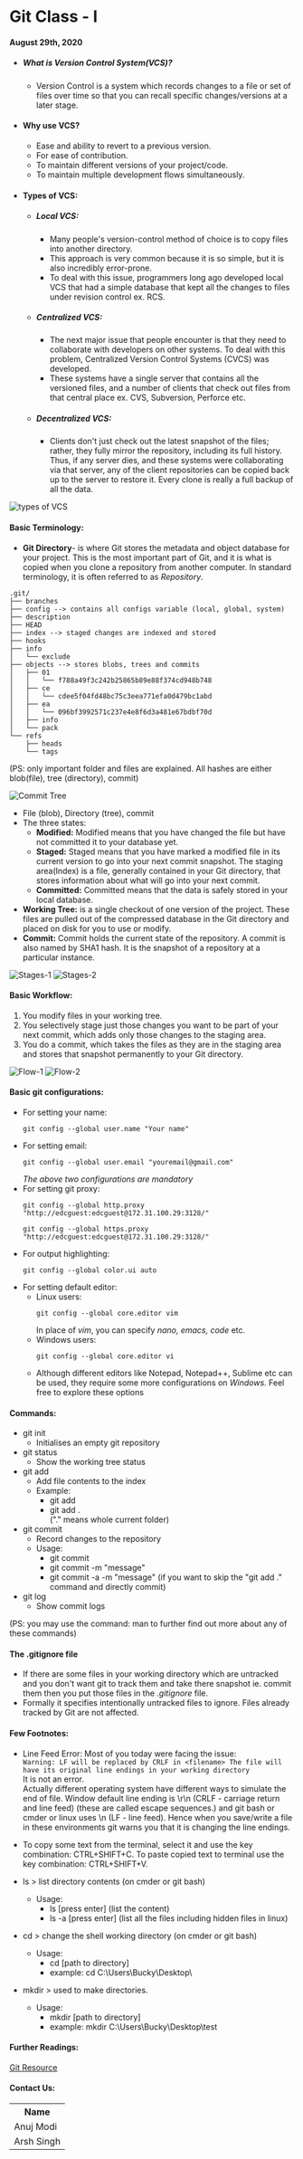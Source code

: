 # Git Class - I
#### August 29th, 2020

*   ##### What is Version Control System(VCS)?
    *    Version Control is a system which records changes to a file or set of files over time so that you can recall specific changes/versions at a later stage.
*   #### Why use VCS?
    *   Ease and ability to revert to a previous version.
    *   For ease of contribution.
    *   To maintain different versions of your project/code.
    *   To maintain multiple development flows simultaneously.
*   #### Types of VCS:
    *   ##### Local VCS:
        *   Many people's version-control method of choice is to copy files into another directory.
        *   This approach is very common because it is so simple, but it is also incredibly error-prone.
        *   To deal with this issue, programmers long ago developed local VCS that had a simple database that kept all the changes to files under revision control ex. RCS.
    *   ##### Centralized VCS:
        *   The next major issue that people encounter is that they need to collaborate with developers on other systems. To deal with this problem, Centralized Version Control Systems (CVCS) was developed.
        *   These systems have a single server that contains all the versioned files, and a number of clients that check out files from that central place ex. CVS, Subversion, Perforce etc.
    *   ##### Decentralized VCS:
        *   Clients don't just check out the latest snapshot of the files; rather, they fully mirror the repository, including its full history. Thus, if any server dies, and these systems were collaborating via that server, any of the client repositories can be copied back up to the server to restore it. Every clone is really a full backup of all the data.

![types of VCS](img/types.png)

#### Basic Terminology:

*   **Git Directory**- is where Git stores the metadata and object database for your project. This is the most important part of Git, and it is what is copied when you clone a repository from another computer. In standard terminology, it is often referred to as _Repository_.
```
.git/
├── branches
├── config --> contains all configs variable (local, global, system)
├── description
├── HEAD
├── index --> staged changes are indexed and stored
├── hooks
├── info
│   └── exclude
├── objects --> stores blobs, trees and commits
│   ├── 01
│   │   └── f788a49f3c242b25865b89e88f374cd948b748
│   ├── ce
│   │   └── cdee5f04fd48bc75c3eea771efa0d479bc1abd
│   ├── ea
│   │   └── 096bf3992571c237e4e8f6d3a481e67bdbf70d
│   ├── info
│   └── pack
└── refs
    ├── heads
    └── tags
```
(PS: only important folder and files are explained. All hashes are either blob(file), tree (directory), commit)

![Commit Tree](img/tree-structure.png)

*   File (blob), Directory (tree), commit
*   The three states: 
    *   **Modified:** Modified means that you have changed the file but have not committed it to your database yet.
    *   **Staged:** Staged means that you have marked a modified file in its current version to go into your next commit snapshot. The staging area(Index) is a file, generally contained in your Git directory, that stores information about what will go into your next commit.
    *   **Committed:** Committed means that the data is safely stored in your local database.
*   **Working Tree:** is a single checkout of one version of the project. These files are pulled out of the compressed database in the Git directory and placed on disk for you to use or modify.
*   **Commit:** Commit holds the current state of the repository. A commit is also named by SHA1 hash. It is the snapshot of a repository at a particular instance.

![Stages-1](img/stages-1.png)
![Stages-2](img/stages-2.png)

#### Basic Workflow:

1. You modify files in your working tree.
2. You selectively stage just those changes you want to be part of your next commit, which adds only those changes to the staging area.
3. You do a commit, which takes the files as they are in the staging area and stores that snapshot permanently to your Git directory.

![Flow-1](img/flow-1.png)
![Flow-2](img/flow-2.png)

#### Basic git configurations:

*   For setting your name:
    ```
    git config --global user.name "Your name"
    ```
*   For setting email: 
    ```
    git config --global user.email "youremail@gmail.com"
    ```
    _The above two configurations are mandatory_
*   For setting git proxy:
    ```
    git config --global http.proxy "http://edcguest:edcguest@172.31.100.29:3128/"
    
    git config --global https.proxy "http://edcguest:edcguest@172.31.100.29:3128/"
    ```
*   For output highlighting:
    ```
    git config --global color.ui auto
    ```
*   For setting default editor:
    *   Linux users: 
        ```
        git config --global core.editor vim
        ```
        In place of *vim*, you can specify *nano, emacs, code* etc.
    *   Windows users: 
        ```
        git config --global core.editor vi
        ```
    * Although different editors like Notepad, Notepad++, Sublime etc can be used, they require some more configurations on *Windows*. Feel free to explore these options


#### Commands:
*   git init
    *   Initialises an empty  git repository
*   git status
    *   Show the working tree status
*   git add
    *   Add file contents to the index
    *   Example:
        *   git add <filename>
        *   git add .<br>("." means whole current folder)
*   git commit
    *   Record changes to the repository
    *   Usage:
        *   git commit
        *   git commit -m "message"
        *   git commit -a -m "message" (if you want to skip the "git add ." command and directly commit)
*   git log
    *   Show commit logs

(PS: you may use the command:
man <command name> 
to further find out more about any of these commands)
#### The .gitignore file
*   If there are some files in your working directory which are untracked and you don't want git to track them and take there snapshot ie. commit them then you put those files in the _.gitignore_ file.
*   Formally it specifies intentionally untracked files to ignore. Files already tracked by Git are not affected.

#### Few Footnotes:
*   Line Feed Error: Most of you today were facing the issue:<br>
        ```
        Warning: LF will be replaced by CRLF in <filename>
        The file will have its original line endings in your working directory
        ```
        <br>It is not an error.<br>
Actually different operating system have different ways to simulate the end of file. Window default line ending is \r\n (CRLF - carriage return and line feed) (these are called escape sequences.) and git bash or cmder or linux uses \n (LF - line feed). Hence when you save/write a file in these environments git warns you that it is changing the line endings.

*   To copy some text from the terminal, select it and use the key combination: CTRL+SHIFT+C. To paste copied text to terminal use the key combination: CTRL+SHIFT+V.


*   ls > list directory contents (on cmder or git bash)
    *   Usage: 
        *   ls [press enter] (list the content)
        *   ls -a [press enter] (list all the files including hidden files in linux)
*   cd > change the shell working directory (on cmder or git bash)
    *   Usage:
        *   cd [path to directory]
        *   example: cd C:\Users\Bucky\Desktop\
*   mkdir > used to make directories.
    *   Usage:
        *   mkdir [path to directory]
        *   example: mkdir C:\Users\Bucky\Desktop\test


#### Further Readings:

[Git Resource](https://try.github.io/)

#### Contact Us:
<Table>
   <Tr>
      <Th>Name</Th>
   </Tr>
   <Tr>
      <Td>Anuj Modi</Td>
   </Tr>
   <Tr>
      <Td>Arsh Singh</Td>
   </Tr>
 </Table>
